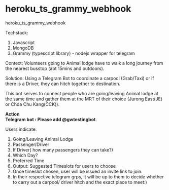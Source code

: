 # heroku_ts_grammy_webhook
heroku_ts_grammy_webhook

Techstack:    
1) Javascript  
2) MongoDB  
3) Grammy (typescript library) - nodejs wrapper for telegram

Context: Volunteers going to Animal lodge have to walk a long journey from the nearest busstop (abt 15mins and outdoors).  

Solution: Using a Telegram Bot to coordinate a carpool (Grab/Taxi) or if there is a Driver, they can hitch together to destination.  

This bot serves to connect people who are going/leaving Animal lodge at the same time and gather them at the MRT of their choice (Jurong East(JE) or Choa Chu Kang(CCK)). 

__Action__      
__Telegram bot : Please add @gwtestingbot__. 

Users  indicate:  
1) Going/Leaving Animal Lodge
2) Passenger/Driver
3) If Driver( how many passengers they can take?)
4) Which Day?
5) Preferred Time
6) Output: Suggested Timeslots for users to choose
7) Once timeslot chosen, user will be issued an invite link to join. 
8) In their respective telegram grps, it will be up to them to decide whether to carry out a carpool/ driver hitch and the exact place to meet:)
